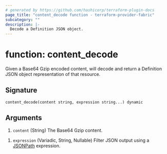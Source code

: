 ```yaml
---
# generated by https://github.com/hashicorp/terraform-plugin-docs
page_title: "content_decode function - terraform-provider-fabric"
subcategory: ""
description: |-
  Decode a Definition JSON object.
---
```


# function: content_decode

Given a Base64 Gzip encoded content, will decode and return a Definition JSON object representation of that resource.

## Signature

<!-- signature generated by tfplugindocs -->
```text
content_decode(content string, expression string...) dynamic
```

## Arguments

<!-- arguments generated by tfplugindocs -->
1. `content` (String) The Base64 Gzip content.
<!-- variadic argument generated by tfplugindocs -->
1. `expression` (Variadic, String, Nullable) Filter JSON output using a [JSONPath](https://datatracker.ietf.org/doc/html/rfc9535) expression.
